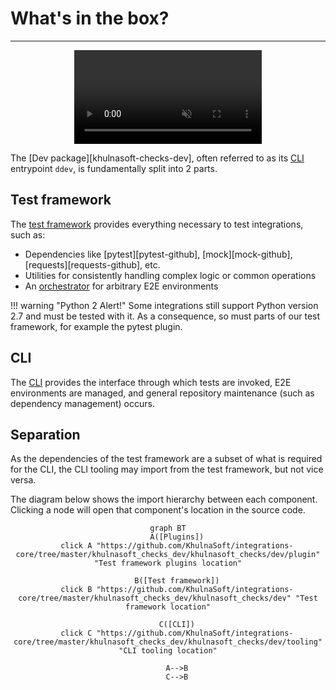 # What's in the box?

-----

<div align="center">
    <video preload="auto" autoplay loop muted>
        <source src="https://media.giphy.com/media/OuUZAQSyGSfHG/giphy.mp4" type="video/mp4"></source>
    </video>
</div>

The [Dev package][khulnasoft-checks-dev], often referred to as its [CLI](cli.md) entrypoint `ddev`, is fundamentally split into 2 parts.

## Test framework

The [test framework](test.md) provides everything necessary to test integrations, such as:

- Dependencies like [pytest][pytest-github], [mock][mock-github], [requests][requests-github], etc.
- Utilities for consistently handling complex logic or common operations
- An [orchestrator](plugins.md#environment-manager) for arbitrary E2E environments

!!! warning "Python 2 Alert!"
    Some integrations still support Python version 2.7 and must be tested with it. As a consequence, so must parts of our test framework, for example the pytest plugin.

## CLI

The [CLI](cli.md) provides the interface through which tests are invoked, E2E environments are managed, and general repository maintenance (such as dependency management) occurs.

## Separation

As the dependencies of the test framework are a subset of what is required for the CLI, the CLI tooling may import from the test framework, but not vice versa.

The diagram below shows the import hierarchy between each component. Clicking a node will open that component's location in the source code.

<div align="center" markdown="1">

```mermaid
graph BT
    A([Plugins])
    click A "https://github.com/KhulnaSoft/integrations-core/tree/master/khulnasoft_checks_dev/khulnasoft_checks/dev/plugin" "Test framework plugins location"

    B([Test framework])
    click B "https://github.com/KhulnaSoft/integrations-core/tree/master/khulnasoft_checks_dev/khulnasoft_checks/dev" "Test framework location"

    C([CLI])
    click C "https://github.com/KhulnaSoft/integrations-core/tree/master/khulnasoft_checks_dev/khulnasoft_checks/dev/tooling" "CLI tooling location"

    A-->B
    C-->B
```

</div>
